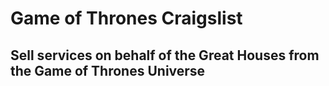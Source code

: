 # Game of Thrones Craigslist

## Sell services on behalf of the Great Houses from the Game of Thrones Universe
